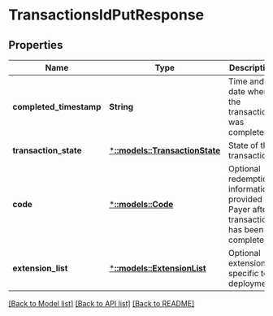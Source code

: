 # TransactionsIdPutResponse

## Properties
Name | Type | Description | Notes
------------ | ------------- | ------------- | -------------
**completed_timestamp** | **String** | Time and date when the transaction was completed. | [optional] [default to null]
**transaction_state** | [***::models::TransactionState**](TransactionState.md) | State of the transaction. | [default to null]
**code** | [***::models::Code**](Code.md) | Optional redemption information provided to Payer after transaction has been completed. | [optional] [default to null]
**extension_list** | [***::models::ExtensionList**](ExtensionList.md) | Optional extension, specific to deployment. | [optional] [default to null]

[[Back to Model list]](../README.md#documentation-for-models) [[Back to API list]](../README.md#documentation-for-api-endpoints) [[Back to README]](../README.md)


